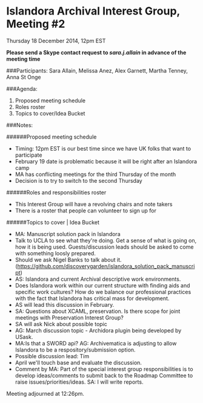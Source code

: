 # Islandora Archival Interest Group, Meeting #2
Thursday 18 December 2014, 12pm EST

**Please send a Skype contact request to *sara.j.allain* in advance of the meeting time**

###Participants:
Sara Allain, Melissa Anez, Alex Garnett, Martha Tenney, Anna St Onge

###Agenda:
1. Proposed meeting schedule
2. Roles roster
3. Topics to cover/Idea Bucket

###Notes:


######Proposed meeting schedule
* Timing: 12pm EST is our best time since we have UK folks that want to participate
* February 19 date is problematic because it will be right after an Islandora camp
* MA has conflicting meetings for the third Thursday of the month
* Decision is to try to switch to the second Thursday

######Roles and responsibilities roster

* This Interest Group will have a revolving chairs and note takers
* There is a roster that people can volunteer to sign up for

######Topics to cover | Idea Bucket

* MA: Manuscript solution pack in Islandora
* Talk to UCLA to see what they're doing. Get a sense of what is going on, how it is being used. Guests/discussion leads should be asked to come with something loosly prepared.
* Should we ask Nigel Banks to talk about it. (https://github.com/discoverygarden/islandora_solution_pack_manuscript)
* AS: Islandora and current Archival descriptive work environments.
* Does Islandora work within our current structure with finding aids and specific work cultures? How do we balance our professional practices with the fact that Islandora has critical mass for development.
* AS will lead this discussion in February.
* SA: Questions about XCAML, preservation. Is there scope for joint meetings with Preservation Interest Group?
* SA will ask Nick about possible topic 
* AG: March discussion topic - Archidora plugin being developed by USask. 
* MA:Is that a SWORD api? AG: Archivematica is adjusting to allow Islandora to be a respository/submission option.
* Possible discussion lead: Tim 
* April we'll touch base and evaluate the discussion.
* Comment by MA: Part of the special interest group responsibilities is to develop ideas/comments to submit back to the Roadmap Committee to raise issues/priorities/ideas. SA: I will write reports.

Meeting adjourned at 12:26pm.
